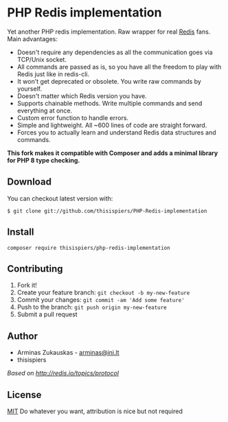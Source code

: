 PHP Redis implementation
==============
Yet another PHP redis implementation.
Raw wrapper for real [Redis] fans. Main advantages:

* Doesn't require any dependencies as all the communication goes via TCP/Unix socket.
* All commands are passed as is, so you have all the freedom to play with Redis just like in redis-cli.
* It won't get deprecated or obsolete. You write raw commands by yourself.
* Doesn't matter which Redis version you have.
* Supports chainable methods. Write multiple commands and send everything at once.
* Custom error function to handle errors.
* Simple and lightweight. All ~600 lines of code are straight forward.
* Forces you to actually learn and understand Redis data structures and commands.

**This fork makes it compatible with Composer and adds a minimal library for PHP 8 type checking.**

## Download
You can checkout latest version with:

    $ git clone git://github.com/thisispiers/PHP-Redis-implementation

## Install

```
composer require thisispiers/php-redis-implementation
```

## Contributing

1. Fork it!
2. Create your feature branch: `git checkout -b my-new-feature`
3. Commit your changes: `git commit -am 'Add some feature'`
4. Push to the branch: `git push origin my-new-feature`
5. Submit a pull request

## Author

- Arminas Zukauskas - arminas@ini.lt
- thisispiers

*Based on http://redis.io/topics/protocol*

## License

[MIT] Do whatever you want, attribution is nice but not required

[Redis]: https://redis.io
[phpunit]: https://phpunit.de/
[https://redis.io/commands]: https://redis.io/commands
[mit]: https://tldrlegal.com/license/mit-license
